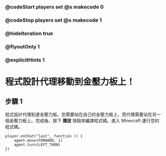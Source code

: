 ### @codeStart players set @s makecode 0
### @codeStop players set @s makecode 1

### @hideIteration true 
### @flyoutOnly 1
### @explicitHints 1


# 程式設計代理移動到金壓力板上！

## 步驟 1
程式設計代理到達金壓力板。您需要站在自己的金壓力板上，而代理需要站在另一個金壓力板上。完成後，按下 **播放** 按鈕來編譯程式碼。進入 Minecraft 運行您的程式碼。


```ghost
player.onChat("last", function () {
    agent.move(FORWARD, 1)
    agent.turn(LEFT_TURN)
})
```